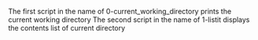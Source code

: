The first script in the name of 0-current_working_directory prints the current working directory
The second script in the name of 1-listit displays the contents list of current directory
